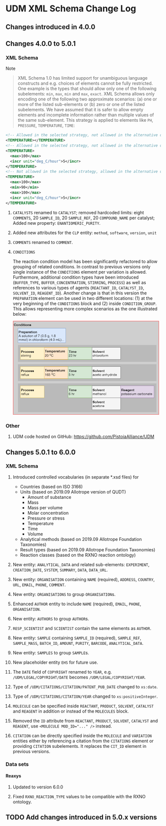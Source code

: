 # UDM XML Schema Change Log

## Changes introduced in 4.0.0

## Changes 4.0.0 to 5.0.1

### XML Schema

Note

> XML Schema 1.0 has limited support for unambiguous language constructs and
> e.g. choices of elements cannot be fully restricted.  One example is the
> types that should allow only one of the following subelements: `min`, `max`,
> `min` and `max`, `exact`.  XML Schema allows only encoding one of the
> following two approximate scenarios: (a) one or more of the listed
> sub-elements or (b) zero or one of the listed subelements.  We have assumed
> that it is safer to allow empty elements and incomplete information rather
> than multiple values of the same sub-element. This strategy is applied to
> elements like `PH`, `PRESSURE`, `TEMPERATURE`, `TIME`:

```xml
<!-- Allowed in the selected strategy, not allowed in the alternative one. -->
<TEMPERATURE></TEMPERATURE>
<!-- Allowed in the selected strategy, not allowed in the alternative one. -->
<TEMPERATURE>
  <max>100</max>
  <incr unit="deg_C/hour">5</incr>
</TEMPERATURE>
<!-- Not allowed in the selected strategy, allowed in the alternative one. -->
<TEMPERATURE>
  <max>100</max>
  <min>90</min>
  <max>100</max>
  <incr unit="deg_C/hour">5</incr>
</TEMPERATURE>
```

1. `CATALYSTS` renamed to `CATALYST`; removed hardcoded limits: eight
   `COMMENTS`, 20 `SAMPLE_ID`, 20 `SAMPLE_REF`, 20 `COMPOUND_NAME` per
   catalyst; Added new property: `ENANTIOMERIC_PURITY`.

1. Added new attributes for the `CLP` entity: `method`, `software`, `version`,
   `unit`

1. `COMMENTS` renamed to `COMMENT`.

1. `CONDITIONS`

    The reaction condition model has been significantly refactored to allow
    grouping of related conditions.  In contrast to previous versions only
    single instance of the `CONDITIONS` element per variation is allowed.
    Furthermore, additional condition types have been introduced
    (`BUFFER_TYPE`, `BUFFER_CONCENTRATION`, `STIRRING`, `PROCESS`) as well as
    references to various types of agents (`REACTANT_ID`, `CATALYST_ID`,
    `SOLVENT_ID`, `REAGENT_ID`). Another change is that in this version the
    `PREPARATION` element can be used in two different locations: (1) at the
    very beginning of the `CONDITIONS` block and (2) inside
    `CONDITION_GROUP`. This allows representing more complex scenarios as the
    one illustrated below:

    ![Conditions](Images/ChangeLog/Conditions.png)


### Other

1. UDM code hosted on GitHub: https://github.com/PistoiaAlliance/UDM


## Changes 5.0.1 to 6.0.0

### XML Schema

1. Introduced controlled vocabularies (in separate *.xsd files) for
   * Countries (based on ISO 3166)
   * Units (based on 2019.09 Allotrope version of QUDT)
     * Amount of substance
     * Mass
     * Mass per volume
     * Molar concentration
     * Pressure or stress
     * Temperature
     * Time
     * Volume
   * Analytical methods (based on 2019.09 Allotrope Foundation Taxonomies)
   * Result types (based on 2019.09 Allotrope Foundation Taxonomies)
   * Reaction classes (based on the RXNO reaction ontology)

1. New entity: `ANALYTICAL_DATA` and related sub-elements: `EXPERIMENT`,
   `CREATION_DATE`, `SYSTEM`, `SUMMARY`, `DATA`, `DATA_URL`.

1. New entity: `ORGANISATION` containing `NAME` (required), `ADDRESS`,
   `COUNTRY`, `URL`, `EMAIL`, `PHONE`, `COMMENT`.

1. New entity: `ORGANISATIONS` to group `ORGANISATION`s.

1. Enhanced `AUTHOR` entity to include `NAME` (required), `EMAIL`, `PHONE`,
   `ORGANISATION`.

1. New entity: `AUTHORS` to group `AUTHOR`s.

1. `RESP_SCIENTIST` and `SCIENTIST` contain the same elements as `AUTHOR`.

1. New entity: `SAMPLE` containing `SAMPLE_ID` (required), `SAMPLE_REF`,
   `SAMPLE_MASS`, `BATCH_ID`, `AMOUNT`, `PURITY`, `BARCODE`, `ANALYTICAL_DATA`.

1. New entity: `SAMPLES` to group `SAMPLE`s.

1. New placeholder entity `EHS` for future use.

1. The `DATE` field of `COPYRIGHT` renamed to `YEAR`,
   e.g. `/UDM/LEGAL/COPYRIGHT/DATE` becomes `/UDM/LEGAL/COPYRIGHT/YEAR`.

1. Type of `/UDM/CITATIONS/CITATION/PATENT_PUB_DATE` changed to `xs:date`.

1. Type of `/UDM/CITATIONS/CITATION/YEAR` changed to `xs:positiveInteger`.

1. `MOLECULE` can be specified inside `REACTANT`, `PRODUCT`, `SOLVENT`,
   `CATALYST` and `REAGENT` in addition or instead of the `MOLECULES` block.

1. Removed the `ID` attribute from `REACTANT`, `PRODUCT`, `SOLVENT`,
   `CATALYST` and `REAGENT`, use `<MOLECULE MOD_ID="..." />` instead.

1. `CITATION` can be directly specified inside the `MOLECULE` and `VARIATION`
   entities either by referencing a citation from the `CITATIONS` element or
   providing `CITATION` subelements.  It replaces the `CIT_ID` element in
   previous versions.


### Data sets

#### Reaxys

1. Updated to version 6.0.0

1. Fixed `RXNO_REACTION_TYPE` values to be compatible with the RXNO ontology.


## TODO Add changes introduced in 5.0.x versions
